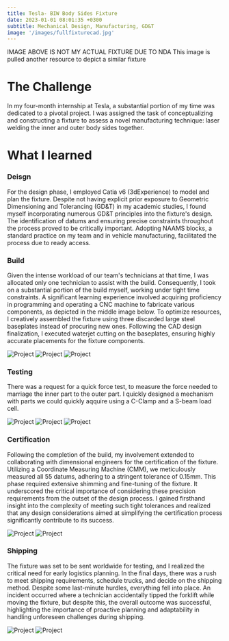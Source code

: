 ```yaml
---
title: Tesla- BIW Body Sides Fixture
date: 2023-01-01 08:01:35 +0300
subtitle: Mechanical Design, Manufacturing, GD&T
image: '/images/fullfixturecad.jpg'
---
```

IMAGE ABOVE IS NOT MY ACTUAL FIXTURE DUE TO NDA
This image is pulled another resource to depict a similar fixture

# The Challenge
In my four-month internship at Tesla, a substantial portion of my time was dedicated to a pivotal project. I was assigned the task of conceptualizing and constructing a fixture to assess a novel manufacturing technique: laser welding the inner and outer body sides together.

# What I learned
### Deisgn
For the design phase, I employed Catia v6 (3dExperience) to model and plan the fixture. Despite not having explicit prior exposure to Geometric Dimensioning and Tolerancing (GD&T) in my academic studies, I found myself incorporating numerous GD&T principles into the fixture's design. The identification of datums and ensuring precise constraints throughout the process proved to be critically important. Adopting NAAMS blocks, a standard practice on my team and in vehicle manufacturing, facilitated the process due to ready access.


### Build
Given the intense workload of our team's technicians at that time, I was allocated only one technician to assist with the build. Consequently, I took on a substantial portion of the build myself, working under tight time constraints. A significant learning experience involved acquiring proficiency in programming and operating a CNC machine to fabricate various components, as depicted in the middle image below. To optimize resources, I creatively assembled the fixture using three discarded large steel baseplates instead of procuring new ones. Following the CAD design finalization, I executed waterjet cutting on the baseplates, ensuring highly accurate placements for the fixture components.

<div class="gallery-box">
  <div class="gallery">
    <img src="/images/baseplates.jpeg" loading="lazy" alt="Project">
    <img src="/images/cnc.jpeg" loading="lazy" alt="Project">
    <img src="/images/clamps.jpeg" loading="lazy" alt="Project">
  </div>
  <em> <a href="https://unsplash.com/" target="_blank"></a></em>
</div>

### Testing
There was a request for a quick force test, to measure the force needed to marriage the inner part to the outer part. I quickly designed a mechanism with parts we could quickly aqquire using a C-Clamp and a S-beam load cell. 

<div class="gallery-box">
  <div class="gallery">
    <img src="/images/clamp.jpeg" loading="lazy" alt="Project">
    <img src="/images/clamping.jpeg" loading="lazy" alt="Project">
    <img src="/images/forceread.jpeg" loading="lazy" alt="Project">
  </div>
  <em> <a href="https://unsplash.com/" target="_blank"></a></em>
</div>

### Certification
Following the completion of the build, my involvement extended to collaborating with dimensional engineers for the certification of the fixture. Utilizing a Coordinate Measuring Machine (CMM), we meticulously measured all 55 datums, adhering to a stringent tolerance of 0.15mm. This phase required extensive shimming and fine-tuning of the fixture. It underscored the critical importance of considering these precision requirements from the outset of the design process. I gained firsthand insight into the complexity of meeting such tight tolerances and realized that any design considerations aimed at simplifying the certification process significantly contribute to its success.

<div class="gallery-box">
  <div class="gallery">
    <img src="/images/forklift.jpeg" loading="lazy" alt="Project">
    <img src="/images/ontruck.jpg" loading="lazy" alt="Project">
  </div>
  <em> <a href="https://unsplash.com/" target="_blank"></a></em>
</div>

### Shipping
The fixture was set to be sent worldwide for testing, and I realized the critical need for early logistics planning. In the final days, there was a rush to meet shipping requirements, schedule trucks, and decide on the shipping method. Despite some last-minute hurdles, everything fell into place. An incident occurred where a technician accidentally tipped the forklift while moving the fixture, but despite this, the overall outcome was successful, highlighting the importance of proactive planning and adaptability in handling unforeseen challenges during shipping.

<div class="gallery-box">
  <div class="gallery">
    <img src="/images/forklift.jpeg" loading="lazy" alt="Project">
    <img src="/images/ontruck.jpg" loading="lazy" alt="Project">
  </div>
  <em> <a href="https://unsplash.com/" target="_blank"></a></em>
</div>
